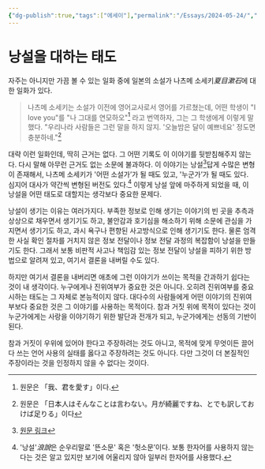 ```yaml
---
{"dg-publish":true,"tags":["에세이"],"permalink":"/Essays/2024-05-24/","dgPassFrontmatter":true,"created":"2024-08-01T01:32:10.000+09:00","updated":"2024-08-01T01:32:10.000+09:00"}
---
```




# 낭설을 대하는 태도

자주는 아니지만 가끔 볼 수 있는 일화 중에 일본의 소설가 나츠메 소세키*夏目漱石*에 대한 일화가 있다.

> 나츠메 소세키는 소설가 이전에 영어교사로서 영어를 가르쳤는데, 어떤 학생이 "I love you"를 "나 그대를 연모하오"[^1] 라고 번역하자, 그는 그 학생에게 이렇게 말했다. "우리나라 사람들은 그런 말을 하지 않지. '오늘밤은 달이 예쁘네요' 정도면 충분하네."[^2]

대략 이런 일화인데, 딱히 근거는 없다. 그 어떤 기록도 이 이야기를 뒷받침해주지 않는다. 다시 말해 아무런 근거도 없는 소문에 불과하다. 이 이야기는 낭설[^3]답게 수많은 변형이 존재해서, 나츠메 소세키가 '어떤 소설가’가 될 때도 있고, '누군가’가 될 때도 있다. 심지어 대사가 약간씩 변형된 버전도 있다.[^4] 이렇게 낭설 앞에 마주하게 되었을 때, 이 낭설을 어떤 태도로 대할지는 생각보다 중요한 문제다.

낭설이 생기는 이유는 여러가지다. 부족한 정보로 인해 생기는 이야기의 빈 곳을 추측과 상상으로 채우면서 생기기도 하고, 불안감과 호기심을 해소하기 위해 소문에 관심을 가지면서 생기기도 하고, 과시 욕구나 편향된 사고방식으로 인해 생기기도 한다. 물론 엄격한 사실 확인 절차를 거치지 않은 정보 전달이나 정보 전달 과정의 복잡함이 낭설을 만들기도 한다. 그래서 보통 비판적 사고나 책임감 있는 정보 전달이 낭설을 피하기 위한 방법으로 알려져 있고, 여기서 결론을 내버릴 수도 있다. 

하지만 여기서 결론을 내버리면 애초에 그런 이야기가 쓰이는 목적을 간과하기 쉽다는 것이 내 생각이다. 누구에게나 진위여부가 중요한 것은 아니다. 오히려 진위여부를 중요시하는 태도는 그 자체로 본능적이지 않다. 대다수의 사람들에게 어떤 이야기의 진위여부보다 중요한 것은 그 이야기를 사용하는 목적이다. 참과 거짓 위에 목적이 있다는 것이 누군가에게는 사랑을 이야기하기 위한 발단과 전개가 되고, 누군가에게는 선동의 기반이 된다.

참과 거짓이 우위에 있어야 한다고 주장하려는 것도 아니고, 목적에 맞게 무엇이든 끌어다 쓰는 언어 사용의 실태를 옳다고 주장하려는 것도 아니다. 다만 그것이 더 본질적인 주장이라는 것을 인정하지 않을 수 없다는 것이다.

[^1]: 원문은 「我、君を愛す」이다.
[^2]: 원문은 「日本人はそんなことは言わない。月が綺麗ですね、とでも訳しておけば足りる」이다
[^3]: [원문 링크](https://yohak-u.net/夏目漱石と「月が綺麗ですね」/)
[^4]: '낭설'*浪說*은 순우리말로 '뜬소문' 혹은 '헛소문’이다. 보통 한자어를 사용하지 않는다는 것은 알고 있지만 보기에 어울리지 않아 일부러 한자어를 사용했다.